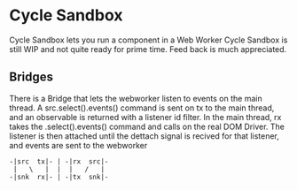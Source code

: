 # Cycle Sandbox

Cycle Sandbox lets you run a component in a Web Worker
Cycle Sandbox is still WIP and not quite ready for prime time.
Feed back is much appreciated.

## Bridges
There is a Bridge that lets the webworker listen to events on the main thread.
A src.select().events() command is sent on tx to the main thread, and an observable is returned with a listener id filter. In the main thread, rx takes the .select().events() command and calls on the real DOM Driver. The listener is then attached until the dettach signal is recived for that listener, and events are sent to the webworker

````
-|src  tx|- | -|rx  src|-
 |   \   |  |  |   /   |
-|snk  rx|- | -|tx  snk|-
````